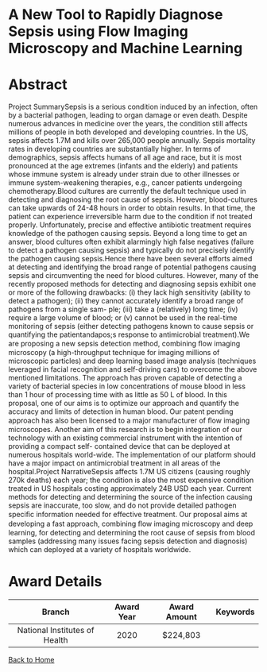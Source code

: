 
A New Tool to Rapidly Diagnose Sepsis using Flow Imaging Microscopy and Machine Learning
========================================================================================

# Abstract


Project SummarySepsis is a serious condition induced by an infection, often by a bacterial pathogen, leading to organ damage
or even death. Despite numerous advances in medicine over the years, the condition still affects millions of people
in both developed and developing countries. In the US, sepsis affects 1.7M and kills over 265,000 people annually.
Sepsis mortality rates in developing countries are substantially higher. In terms of demographics, sepsis affects
humans of all age and race, but it is most pronounced at the age extremes (infants and the elderly) and patients
whose immune system is already under strain due to other illnesses or immune system-weakening therapies,
e.g., cancer patients undergoing chemotherapy.Blood cultures are currently the default technique used in detecting and diagnosing the root cause of sepsis.
However, blood-cultures can take upwards of 24-48 hours in order to obtain results. In that time, the patient
can experience irreversible harm due to the condition if not treated properly. Unfortunately, precise and effective
antibiotic treatment requires knowledge of the pathogen causing sepsis. Beyond a long time to get an answer,
blood cultures often exhibit alarmingly high false negatives (failure to detect a pathogen causing sepsis) and
typically do not precisely identify the pathogen causing sepsis.Hence there have been several efforts aimed at detecting and identifying the broad range of potential pathogens
causing sepsis and circumventing the need for blood cultures. However, many of the recently proposed methods
for detecting and diagnosing sepsis exhibit one or more of the following drawbacks: (i) they lack high sensitivity
(ability to detect a pathogen); (ii) they cannot accurately identify a broad range of pathogens from a single sam-
ple; (iii) take a (relatively) long time; (iv) require a large volume of blood; or (v) cannot be used in the real-time
monitoring of sepsis (either detecting pathogens known to cause sepsis or quantifying the patientandapos;s response to
antimicrobial treatment).We are proposing a new sepsis detection method, combining ﬂow imaging microscopy (a high-throughput
technique for imaging millions of microscopic particles) and deep learning based image analysis (techniques
leveraged in facial recognition and self-driving cars) to overcome the above mentioned limitations. The approach
has proven capable of detecting a variety of bacterial species in low concentrations of mouse blood in less than
1 hour of processing time with as little as 50 L of blood. In this proposal, one of our aims is to optimize our
approach and quantify the accuracy and limits of detection in human blood. Our patent pending approach has
also been licensed to a major manufacturer of ﬂow imaging microscopes. Another aim of this research is to begin
integration of our technology with an existing commercial instrument with the intention of providing a compact self-
contained device that can be deployed at numerous hospitals world-wide. The implementation of our platform
should have a major impact on antimicrobial treatment in all areas of the hospital.Project NarrativeSepsis affects 1.7M US citizens (causing roughly 270k deaths) each year; the condition is also the most
expensive condition treated in US hospitals costing approximately 24B USD each year. Current methods for
detecting and determining the source of the infection causing sepsis are inaccurate, too slow, and do not provide
detailed pathogen speciﬁc information needed for effective treatment. Our proposal aims at developing a fast
approach, combining ﬂow imaging microscopy and deep learning, for detecting and determining the root cause of
sepsis from blood samples (addressing many issues facing sepsis detection and diagnosis) which can deployed
at a variety of hospitals worldwide.  

# Award Details

|Branch|Award Year|Award Amount|Keywords|
| :---: | :---: | :---: | :---: |
|National Institutes of Health|2020|$224,803||
  
  


[Back to Home](https://github.com/chrischow/dod_sbir_awards/JH/#2426)